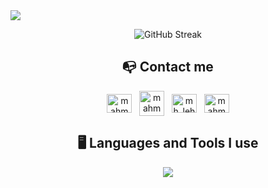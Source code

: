 <img src="img/Banner.png"/>
<p align="center">
<img src="https://streak-stats.demolab.com?user=mhlehri&theme=shadow-blue&hide_border=true&border_radius=8" alt="GitHub Streak" />
<h2 align='center'>📭 Contact me</h2>
<p align='center'>
<a href="https://linkedin.com/in/mahmud-hassan-lehri" target="blank"><img align="center" src="https://raw.githubusercontent.com/rahuldkjain/github-profile-readme-generator/master/src/images/icons/Social/linked-in-alt.svg" alt="mahmud-hassan-lehri" height="30" width="40" /></a>
&nbsp;
  <a href="mailto:lehrimirza101@gmail.com" target="blank"><img align="center" src="https://www.freeiconspng.com/uploads/blue-envelope-icon-24.png" alt="mahmudhassanlehri" height="40" width="40" /></a>
&nbsp;
  <a href="https://twitter.com/mh_lehri" target="blank"><img align="center" src="https://raw.githubusercontent.com/rahuldkjain/github-profile-readme-generator/master/src/images/icons/Social/twitter.svg" alt="mh_lehri" height="30" width="40" /></a>
&nbsp;
  <a href="https://fb.com/mahmudhassanlehri" target="blank"><img align="center" src="https://raw.githubusercontent.com/rahuldkjain/github-profile-readme-generator/master/src/images/icons/Social/facebook.svg" alt="mahmudhassanlehri" height="30" width="40" /></a>
</p>


<h2 align='center'>🖥️ Languages and Tools I use</h2>
 <p align='center'> 
  <a href="https://skillicons.dev">
    <img src="https://skillicons.dev/icons?i=html,css,tailwind,bootstrap,js,ts,react,next,express,mongodb,firebase" />
  </a>
   </p>
</p>
</p>
